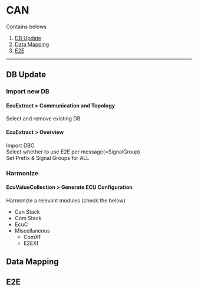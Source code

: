 # CAN
Contains belows
1. [DB Update](#db-update)
1. [Data Mapping](#data-mapping)
1. [E2E](#e2e)
***

## DB Update
### Import new DB
#### EcuExtract > Communication and Topology
Select and remove existing DB

#### EcuExtract > Overview
Import DBC  
Select whether to use E2E per message(=SignalGroup)  
Set Prefix & Signal Groups for ALL  

### Harmonize
#### EcuValueCollection > Generate ECU Configuration
Harmonize a relevant modules (check the below)  

- Can Stack
- Com Stack
- EcuC
- Miscellaneous
    - ComXf
    - E2EXf

## Data Mapping

## E2E
